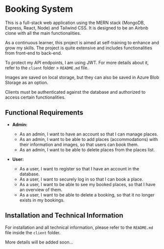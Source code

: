 # Booking System

This is a full-stack web application using the MERN stack (MongoDB, Express, React, Node) and Tailwind CSS. It is designed to be an Airbnb clone with all the main functionalities.

As a continuous learner, this project is aimed at self-training to enhance and grow my skills. The project is quite extensive and includes functionalities from front-end to back-end.

To protect my API endpoints, I am using JWT. For more details about it, refer to the `client` folder > `README.md` file.

Images are saved on local storage, but they can also be saved in Azure Blob Storage as an option.

Clients must be authenticated against the database and authorized to access certain functionalities.

## Functional Requirements

- **Admin:**
  - As an admin, I want to have an account so that I can manage places.
  - As an admin, I want to be able to add places (accommodations) with their information and images, so that users can book them.
  - As an admin, I want to be able to delete places from the places list.

- **User:**
  - As a user, I want to register so that I have an account in the database.
  - As a user, I want to securely log in so that I can book a place.
  - As a user, I want to be able to see my booked places, so that I have an overview of them.
  - As a user, I want to be able to delete a booking, so that it no longer exists in my bookings.

## Installation and Technical Information

For installation and all technical information, please refer to the `README.md` file inside the `client` folder.

More details will be added soon...
